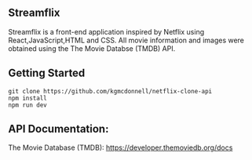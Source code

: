 ## Streamflix
Streamflix is a front-end application inspired by Netflix using React,JavaScript,HTML and CSS. All movie information and images were obtained using the The Movie Databse (TMDB) API.

## Getting Started
```
git clone https://github.com/kgmcdonnell/netflix-clone-api
npm install
npm run dev
```

## API Documentation: 
The Movie Database (TMDB): https://developer.themoviedb.org/docs
